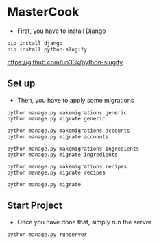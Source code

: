# MasterCook

- First, you have to install Django

```
pip install django
pip install python-slugify
```
https://github.com/un33k/python-slugify

## Set up

- Then, you have to apply some migrations

```
python manage.py makemigrations generic
python manage.py migrate generic
```

```
python manage.py makemigrations accounts
python manage.py migrate accounts
```

```
python manage.py makemigrations ingredients
python manage.py migrate ingredients
```

```
python manage.py makemigrations recipes
python manage.py migrate recipes
```

```
python manage.py migrate
```


## Start Project

- Once you have done that, simply run the server

```
python manage.py runserver
```